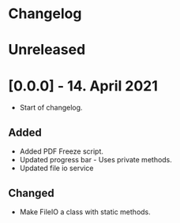 # Changelog

# Unreleased

# [0.0.0] - 14. April 2021
- Start of changelog.

## Added
- Added PDF Freeze script. 
- Updated progress bar - Uses private methods. 
- Updated file io service

## Changed
- Make FileIO a class with static methods. 

